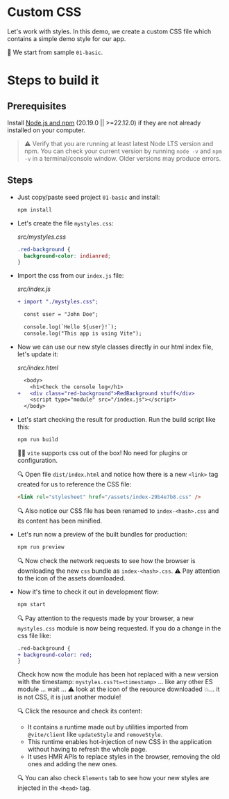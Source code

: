# Custom CSS

Let's work with styles. In this demo, we create a custom CSS file which contains a simple demo style for our app.

📌 We start from sample `01-basic`.

# Steps to build it

## Prerequisites

Install [Node.js and npm](https://nodejs.org/en/) (20.19.0 || >=22.12.0) if they are not already installed on your computer.

> ⚠ Verify that you are running at least latest Node LTS version and npm. You can check your current version by running `node -v` and `npm -v` in a terminal/console window. Older versions may produce errors.

## Steps

- Just copy/paste seed project `01-basic` and install:

  ```cmd
  npm install
  ```

- Let's create the file `mystyles.css`:

  _src/mystyles.css_

  ```css
  .red-background {
    background-color: indianred;
  }
  ```

- Import the css from our `index.js` file:

  _src/index.js_

  ```diff
  + import "./mystyles.css";

    const user = "John Doe";

    console.log(`Hello ${user}!`);
    console.log("This app is using Vite");
  ```

- Now we can use our new style classes directly in our html index file, let's update it:

  _src/index.html_

  ```diff
    <body>
      <h1>Check the console log</h1>
  +   <div class="red-background">RedBackground stuff</div>
      <script type="module" src="/index.js"></script>
    </body>
  ```


- Let's start checking the result for production. Run the build script like this:

  ```bash
  npm run build
  ```
  
  👍🏼 `vite` supports css out of the box! No need for plugins or configuration.

  🔍 Open file `dist/index.html` and notice how there is a new `<link>` tag created for us to reference the CSS file:

  ```html
  <link rel="stylesheet" href="/assets/index-29b4e7b8.css" />
  ```

  🔍 Also notice our CSS file has been renamed to `index-<hash>.css` and its content has been minified.

- Let's run now a preview of the built bundles for production:

  ```bash
  npm run preview
  ```

  🔍 Now check the network requests to see how the browser is downloading the new `css` bundle as `index-<hash>.css`. ⚠ Pay attention to the icon of the assets downloaded.

- Now it's time to check it out in development flow:

  ```bash
  npm start
  ```

  🔍 Pay attention to the requests made by your browser, a new `mystyles.css` module is now being requested. If you do a change in the css file like:

  ```diff
  .red-background {
  + background-color: red;
  }
  ```

  Check how now the module has been hot replaced with a new version with the timestamp:
  `mystyles.css?t=<timestamp>` ... like any other ES module ... wait ... ⚠ look at the icon of the resource downloaded 💥... it is not CSS, it is just another module!

  🔍 Click the resource and check its content:
  - It contains a runtime made out by utilities imported from `@vite/client` like `updateStyle` and `removeStyle`.
  - This runtime enables hot-injection of new CSS in the application without having to refresh the whole page. 
  - It uses HMR APIs to replace styles in the browser, removing the old ones and adding the new ones.


  🔍 You can also check `Elements` tab to see how your new styles are injected in the `<head>` tag.
